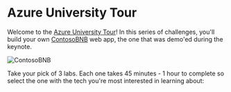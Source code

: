 # Azure University Tour

Welcome to the [Azure University Tour](https://www.microsoftevents.com/profile/web/index.cfm?PKwebID=0x765986abcd)! In this series of challenges, you'll build your own [ContosoBNB](https://contosobnb.azurewebsites.net/) web app, the one that was demo'ed during the keynote.

![ContosoBNB](https://github.com/MSFTImagine/computerscience/blob/master/_layouts/ContosoBNB.png)

Take your pick of 3 labs. Each one takes 45 minutes - 1 hour to complete so select the one with the tech you're most interested in learning about:


